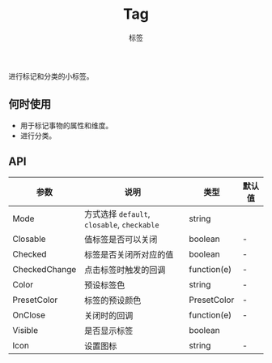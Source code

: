 ﻿---
category: Components
type: 数据展示
title: Tag
subtitle: 标签
cover: https://gw.alipayobjects.com/zos/alicdn/cH1BOLfxC/Tag.svg
---

进行标记和分类的小标签。

## 何时使用

- 用于标记事物的属性和维度。
- 进行分类。


## API

| 参数             | 说明                                         | 类型          | 默认值    |
| ---------------- | -------------------------------------------- | ------------- | --------- |
| Mode |方式选择 `default`, `closable`, `checkable`     | string         |
| Closable | 值标签是否可以关闭| boolean         |-       |
| Checked | 标签是否关闭所对应的值| boolean         |-       |
| CheckedChange | 点击标签时触发的回调| function(e)         |-       |
| Color | 预设标签色 | string   | -         |
| PresetColor | 标签的预设颜色 | PresetColor   | -         |
| OnClose | 关闭时的回调     | function(e)         | -         |
| Visible | 是否显示标签 | boolean         |
| Icon | 设置图标  | string        | -         |


